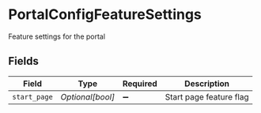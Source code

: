 # PortalConfigFeatureSettings

Feature settings for the portal


## Fields

| Field                   | Type                    | Required                | Description             |
| ----------------------- | ----------------------- | ----------------------- | ----------------------- |
| `start_page`            | *Optional[bool]*        | :heavy_minus_sign:      | Start page feature flag |